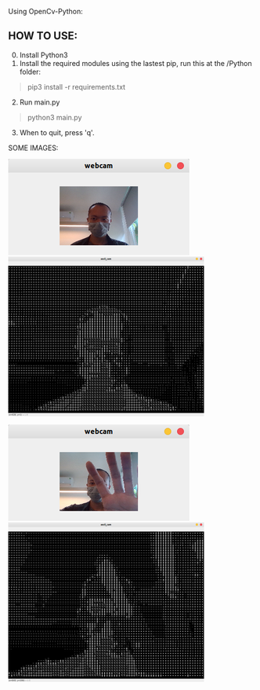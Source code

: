 Using OpenCv-Python:

## HOW TO USE:

0. Install Python3
1. Install the required modules using the lastest pip, run this at the /Python folder:
> pip3 install -r requirements.txt
2. Run main.py
> python3 main.py
3. When to quit, press 'q'.


SOME IMAGES:

![cam_img_1](Python/imgs/cam_1.png)
<img src="Python/imgs/ascii_1.png" width=400/>


![cam_img_2](Python/imgs/cam_2.png)
<img src="Python/imgs/ascii_2.png" width=400/>

